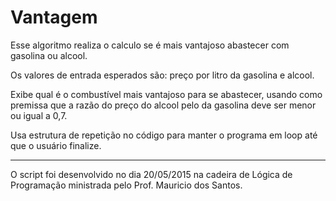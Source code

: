 # Vantagem
Esse algoritmo realiza o calculo se é mais vantajoso abastecer com gasolina ou alcool.

Os valores de entrada esperados são: preço por litro da gasolina e alcool.

Exibe qual é o combustível mais vantajoso para se abastecer, usando como premissa que a razão do preço do alcool pelo da
gasolina deve ser menor ou igual a 0,7.

Usa estrutura de repetição no código para manter o programa em loop até que o usuário finalize.


---
O script foi desenvolvido no dia 20/05/2015 na cadeira de Lógica de Programação ministrada pelo Prof. Mauricio dos Santos.
